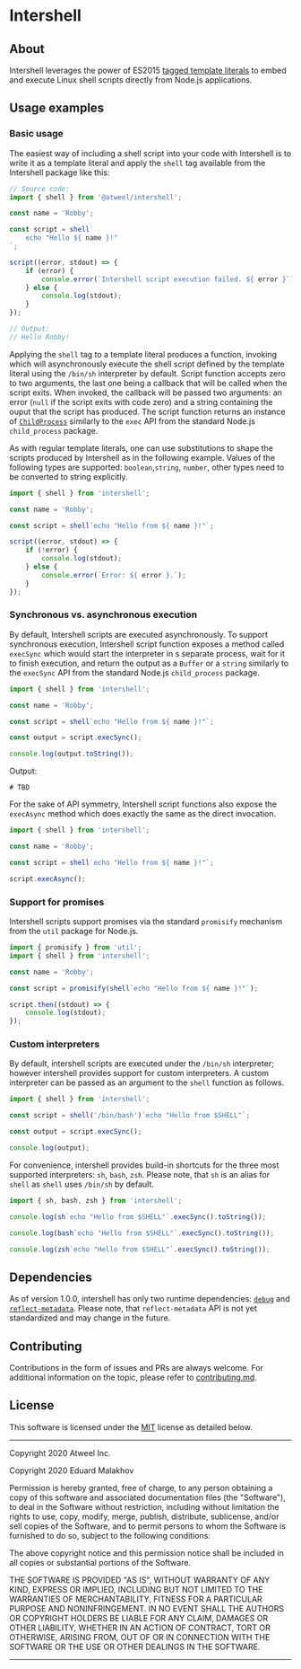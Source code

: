 # Intershell

## About

Intershell leverages the power of ES2015 [tagged template literals](https://developer.mozilla.org/en-US/docs/Web/JavaScript/Reference/Template_literals) to embed and execute Linux shell scripts directly from Node.js applications.

## Usage examples

### Basic usage

The easiest way of including a shell script into your code with Intershell is to write it as a template literal and apply the `shell` tag available from the Intershell package like this:

<!---example:basic:begin--->
```typescript
// Source code:
import { shell } from '@atweel/intershell';

const name = 'Robby';

const script = shell`
    echo "Hello ${ name }!"
`;

script((error, stdout) => {
    if (error) {
        console.error(`Intershell script execution failed. ${ error }`);
    } else {
        console.log(stdout);
    }
});

// Output:
// Hello Robby!
```
<!---example:basic:end--->

Applying the `shell` tag to a template literal produces a function, invoking which will asynchronously execute the shell script defined by the template literal using the `/bin/sh` interpreter by default. Script function accepts zero to two arguments, the last one being a callback that will be called when the script exits. When invoked, the callback will be passed two arguments: an error (`null` if the script exits with code zero) and a string containing the ouput that the script has produced. The script function returns an instance of [`ChildProcess`](https://nodejs.org/dist/latest-v12.x/docs/api/child_process.html#child_process_class_childprocess) similarly to the `exec` API from the standard Node.js `child_process` package.

As with regular template literals, one can use substitutions to shape the scripts produced by Intershell as in the following example. Values of the following types are supported: `boolean`,`string`, `number`, other types need to be converted to string explicitly.

```typescript
import { shell } from 'intershell';

const name = 'Robby';

const script = shell`echo "Hello from ${ name }!"`;

script((error, stdout) => {
    if (!error) {
        console.log(stdout);
    } else {
        console.error(`Error: ${ error }.`);
    }
});
```

### Synchronous vs. asynchronous execution

By default, Intershell scripts are executed asynchronously. To support synchronous execution, Intershell script function exposes a method called `execSync` which would start the interpreter in s separate process, wait for it to finish execution, and return the output as a `Buffer` or a `string` similarly to the `execSync` API from the standard Node.js `child_process` package. 

```typescript
import { shell } from 'intershell';

const name = 'Robby';

const script = shell`echo "Hello from ${ name }!"`;

const output = script.execSync();

console.log(output.toString());
```

Output:
```shell
# TBD
```

For the sake of API symmetry, Intershell script functions also expose the `execAsync` method which does exactly the same as the direct invocation.

```typescript
import { shell } from 'intershell';

const name = 'Robby';

const script = shell`echo "Hello from ${ name }!"`;

script.execAsync();
```

### Support for promises

Intershell scripts support promises via the standard `promisify` mechanism from the `util` package for Node.js.

```typescript
import { promisify } from 'util';
import { shell } from 'intershell';

const name = 'Robby';

const script = promisify(shell`echo "Hello from ${ name }!"`);

script.then((stdout) => {
    console.log(stdout);
});
```

### Custom interpreters

By default, intershell scripts are executed under the `/bin/sh` interpreter; however intershell provides support for custom interpreters. A custom interpreter can be passed as an argument to the `shell` function as follows.

```typescript
import { shell } from 'intershell';

const script = shell('/bin/bash')`echo "Hello from $SHELL"`;

const output = script.execSync();

console.log(output);
```

For convenience, intershell provides build-in shortcuts for the three most supported interpreters: `sh`, `bash`, `zsh`. Please note, that `sh` is an alias for `shell` as `shell` uses `/bin/sh` by default.

```typescript
import { sh, bash, zsh } from 'intershell';

console.log(sh`echo "Hello from $SHELL"`.execSync().toString());

console.log(bash`echo "Hello from $SHELL"`.execSync().toString());

console.log(zsh`echo "Hello from $SHELL"`.execSync().toString());
```

## Dependencies

As of version 1.0.0, intershell has only two runtime dependencies: [`debug`](https://www.npmjs.com/package/debug) and 
[`reflect-metadata`](https://www.npmjs.com/package/reflect-metadata). Please note, that `reflect-metadata` API is not yet standardized and may change in the future.

## Contributing

Contributions in the form of issues and PRs are always welcome. For additional information on the topic, please refer to [contributing.md](contributing.md).

## License

This software is licensed under the [MIT](https://opensource.org/licenses/MIT) license as detailed below.

---

Copyright 2020 Atweel Inc.

Copyright 2020 Eduard Malakhov

Permission is hereby granted, free of charge, to any person obtaining a copy of this software and associated documentation files (the "Software"), to deal in the Software without restriction, including without limitation the rights to use, copy, modify, merge, publish, distribute, sublicense, and/or sell copies of the Software, and to permit persons to whom the Software is furnished to do so, subject to the following conditions:

The above copyright notice and this permission notice shall be included in all copies or substantial portions of the Software.

THE SOFTWARE IS PROVIDED "AS IS", WITHOUT WARRANTY OF ANY KIND, EXPRESS OR IMPLIED, INCLUDING BUT NOT LIMITED TO THE WARRANTIES OF MERCHANTABILITY, FITNESS FOR A PARTICULAR PURPOSE AND NONINFRINGEMENT. IN NO EVENT SHALL THE AUTHORS OR COPYRIGHT HOLDERS BE LIABLE FOR ANY CLAIM, DAMAGES OR OTHER LIABILITY, WHETHER IN AN ACTION OF CONTRACT, TORT OR OTHERWISE, ARISING FROM, OUT OF OR IN CONNECTION WITH THE SOFTWARE OR THE USE OR OTHER DEALINGS IN THE SOFTWARE.

---